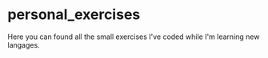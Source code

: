 # personal_exercises

Here you can found all the small exercises I've coded while I'm learning new langages.
